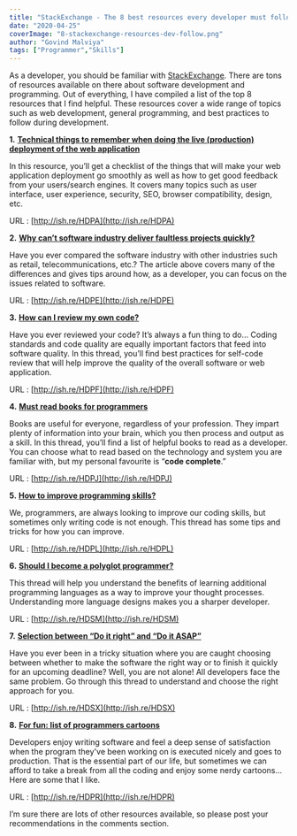 ```yaml
---
title: "StackExchange - The 8 best resources every developer must follow"
date: "2020-04-25"
coverImage: "8-stackexchange-resources-dev-follow.png"
author: "Govind Malviya"
tags: ["Programmer","Skills"]
---
```


As a developer, you should be familiar with [StackExchange](http://stackexchange.com/). There are tons of resources available on there about software development and programming. Out of everything, I have compiled a list of the top 8 resources that I find helpful. These resources cover a wide range of topics such as web development, general programming, and best practices to follow during development.


**1.** [**Technical things to remember when doing the live (production) deployment of the web application**](http://ish.re/HDPA)

In this resource, you’ll get a checklist of the things that will make your web application deployment go smoothly as well as how to get good feedback from your users/search engines. It covers many topics such as user interface, user experience, security, SEO, browser compatibility, design, etc.

URL : [http://ish.re/HDPA](http://ish.re/HDPA)

**2.** [**Why can’t software industry deliver faultless projects quickly?**](http://ish.re/HDPE)

Have you ever compared the software industry with other industries such as retail, telecommunications, etc.? The article above covers many of the differences and gives tips around how, as a developer, you can focus on the issues related to software.

URL : [http://ish.re/HDPE](http://ish.re/HDPE)

**3.** [**How can I review my own code?**](http://ish.re/HDPF)

Have you ever reviewed your code? It’s always a fun thing to do…  Coding standards and code quality are equally important factors that feed into software quality. In this thread, you’ll find best practices for self-code review that will help improve the quality of the overall software or web application.

URL : [http://ish.re/HDPF](http://ish.re/HDPF)

**4.** [**Must read books for programmers**](http://ish.re/HDPJ)

Books are useful for everyone, regardless of your profession. They impart plenty of information into your brain, which you then process and output as a skill. In this thread, you’ll find a list of helpful books to read as a developer. You can choose what to read based on the technology and system you are familiar with, but my personal favourite is “**code complete**.”

URL : [http://ish.re/HDPJ](http://ish.re/HDPJ)

**5.** [**How to improve programming skills?**](http://ish.re/HDPL)

We, programmers, are always looking to improve our coding skills, but sometimes only writing code is not enough. This thread has some tips and tricks for how you can improve.

URL : [http://ish.re/HDPL](http://ish.re/HDPL)

**6.** [**Should I become a polyglot programmer?**](http://ish.re/HDSM)

This thread will help you understand the benefits of learning additional programming languages as a way to improve your thought processes. Understanding more language designs makes you a sharper developer.

URL : [http://ish.re/HDSM](http://ish.re/HDSM)

**7.** [**Selection between “Do it right” and “Do it ASAP”**](http://ish.re/HDSX)

Have you ever been in a tricky situation where you are caught choosing between whether to make the software the right way or to finish it quickly for an upcoming deadline? Well, you are not alone! All developers face the same problem. Go through this thread to understand and choose the right approach for you.

URL : [http://ish.re/HDSX](http://ish.re/HDSX)

**8.** [**For fun: list of programmers cartoons**](http://ish.re/HDPR)

Developers enjoy writing software and feel a deep sense of satisfaction when the program they've been working on is executed nicely and goes to production. That is the essential part of our life, but sometimes we can afford to take a break from all the coding and enjoy some nerdy cartoons… Here are some that I like.

URL : [http://ish.re/HDPR](http://ish.re/HDPR)

I’m sure there are lots of other resources available, so please post your recommendations in the comments section.
